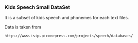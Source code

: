 ### Kids Speech Small DataSet
It is a subset of kids speech and phonemes for each text files.


Data is taken from 
```text
https://www.isip.piconepress.com/projects/speech/databases/
```